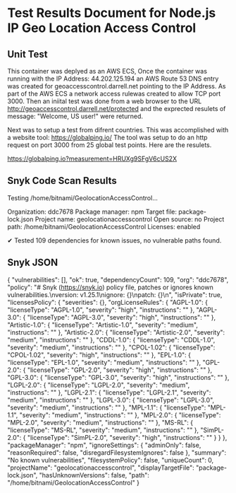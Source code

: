 # Test Results Document for Node.js IP Geo Location Access Control

## Unit Test
This container was deplyed as an AWS ECS, Once the container was running with the IP Address: 44.202.125.194 an AWS Route 53 DNS entry was created for geoaccesscontrol.darrell.net pointing to the IP Address. As part of the AWS ECS a network access rulewas created to allow TCP port 3000. Then an iniital test was done from a web browser to the URL http://geoaccesscontrol.darrell.net/protected and the exprected resulets of message: "Welcome, US user!" were returned.

Next was to setup a test from difrent countries. This was accomplished with a website tool: https://globalping.io/
The tool was setup to do an http request on port 3000 from 25 global test points. Here are the resulets. 

https://globalping.io?measurement=HRUXg9SFgV6cUS2X
 

## Snyk Code Scan Results

Testing /home/bitnami/GeolocationAccessControl...

Organization:      ddc7678
Package manager:   npm
Target file:       package-lock.json
Project name:      geolocationaccesscontrol
Open source:       no
Project path:      /home/bitnami/GeolocationAccessControl
Licenses:          enabled

✔ Tested 109 dependencies for known issues, no vulnerable paths found.

## Snyk JSON 

{
  "vulnerabilities": [],
  "ok": true,
  "dependencyCount": 109,
  "org": "ddc7678",
  "policy": "# Snyk (https://snyk.io) policy file, patches or ignores known vulnerabilities.\nversion: v1.25.1\nignore: {}\npatch: {}\n",
  "isPrivate": true,
  "licensesPolicy": {
    "severities": {},
    "orgLicenseRules": {
      "AGPL-1.0": {
        "licenseType": "AGPL-1.0",
        "severity": "high",
        "instructions": ""
      },
      "AGPL-3.0": {
        "licenseType": "AGPL-3.0",
        "severity": "high",
        "instructions": ""
      },
      "Artistic-1.0": {
        "licenseType": "Artistic-1.0",
        "severity": "medium",
        "instructions": ""
      },
      "Artistic-2.0": {
        "licenseType": "Artistic-2.0",
        "severity": "medium",
        "instructions": ""
      },
      "CDDL-1.0": {
        "licenseType": "CDDL-1.0",
        "severity": "medium",
        "instructions": ""
      },
      "CPOL-1.02": {
        "licenseType": "CPOL-1.02",
        "severity": "high",
        "instructions": ""
      },
      "EPL-1.0": {
        "licenseType": "EPL-1.0",
        "severity": "medium",
        "instructions": ""
      },
      "GPL-2.0": {
        "licenseType": "GPL-2.0",
        "severity": "high",
        "instructions": ""
      },
      "GPL-3.0": {
        "licenseType": "GPL-3.0",
        "severity": "high",
        "instructions": ""
      },
      "LGPL-2.0": {
        "licenseType": "LGPL-2.0",
        "severity": "medium",
        "instructions": ""
      },
      "LGPL-2.1": {
        "licenseType": "LGPL-2.1",
        "severity": "medium",
        "instructions": ""
      },
      "LGPL-3.0": {
        "licenseType": "LGPL-3.0",
        "severity": "medium",
        "instructions": ""
      },
      "MPL-1.1": {
        "licenseType": "MPL-1.1",
        "severity": "medium",
        "instructions": ""
      },
      "MPL-2.0": {
        "licenseType": "MPL-2.0",
        "severity": "medium",
        "instructions": ""
      },
      "MS-RL": {
        "licenseType": "MS-RL",
        "severity": "medium",
        "instructions": ""
      },
      "SimPL-2.0": {
        "licenseType": "SimPL-2.0",
        "severity": "high",
        "instructions": ""
      }
    }
  },
  "packageManager": "npm",
  "ignoreSettings": {
    "adminOnly": false,
    "reasonRequired": false,
    "disregardFilesystemIgnores": false
  },
  "summary": "No known vulnerabilities",
  "filesystemPolicy": false,
  "uniqueCount": 0,
  "projectName": "geolocationaccesscontrol",
  "displayTargetFile": "package-lock.json",
  "hasUnknownVersions": false,
  "path": "/home/bitnami/GeolocationAccessControl"
}



